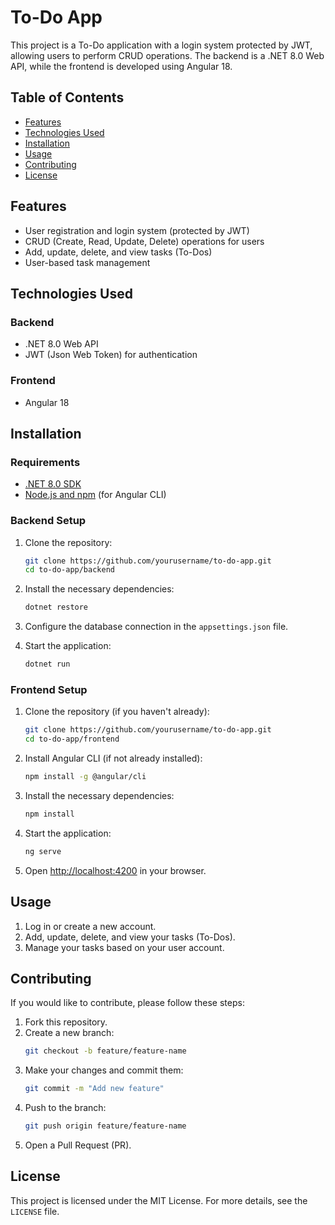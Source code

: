 # To-Do App

This project is a To-Do application with a login system protected by JWT, allowing users to perform CRUD operations. The backend is a .NET 8.0 Web API, while the frontend is developed using Angular 18.

## Table of Contents

- [Features](#features)
- [Technologies Used](#technologies-used)
- [Installation](#installation)
- [Usage](#usage)
- [Contributing](#contributing)
- [License](#license)

## Features

- User registration and login system (protected by JWT)
- CRUD (Create, Read, Update, Delete) operations for users
- Add, update, delete, and view tasks (To-Dos)
- User-based task management

## Technologies Used

### Backend

- .NET 8.0 Web API
- JWT (Json Web Token) for authentication

### Frontend

- Angular 18

## Installation

### Requirements

- [.NET 8.0 SDK](https://dotnet.microsoft.com/download/dotnet/8.0)
- [Node.js and npm](https://nodejs.org/) (for Angular CLI)

### Backend Setup

1. Clone the repository:
    ```bash
    git clone https://github.com/yourusername/to-do-app.git
    cd to-do-app/backend
    ```

2. Install the necessary dependencies:
    ```bash
    dotnet restore
    ```

3. Configure the database connection in the `appsettings.json` file.

4. Start the application:
    ```bash
    dotnet run
    ```

### Frontend Setup

1. Clone the repository (if you haven't already):
    ```bash
    git clone https://github.com/yourusername/to-do-app.git
    cd to-do-app/frontend
    ```

2. Install Angular CLI (if not already installed):
    ```bash
    npm install -g @angular/cli
    ```

3. Install the necessary dependencies:
    ```bash
    npm install
    ```

4. Start the application:
    ```bash
    ng serve
    ```

5. Open [http://localhost:4200](http://localhost:4200) in your browser.

## Usage

1. Log in or create a new account.
2. Add, update, delete, and view your tasks (To-Dos).
3. Manage your tasks based on your user account.

## Contributing

If you would like to contribute, please follow these steps:

1. Fork this repository.
2. Create a new branch:
    ```bash
    git checkout -b feature/feature-name
    ```
3. Make your changes and commit them:
    ```bash
    git commit -m "Add new feature"
    ```
4. Push to the branch:
    ```bash
    git push origin feature/feature-name
    ```
5. Open a Pull Request (PR).

## License

This project is licensed under the MIT License. For more details, see the `LICENSE` file.
